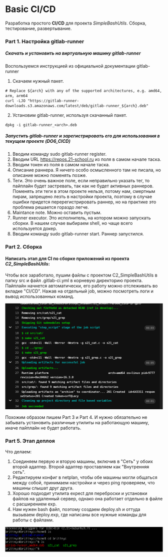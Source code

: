 # Basic CI/CD

Разработка простого **CI/CD** для проекта _SimpleBashUtils_. Сборка, тестирование, развертывание.

### Part 1. Настройка **gitlab-runner**

##### Скачать и установить на виртуальную машину **gitlab-runner**

Воспользуемся инструкцией из официальной документации gitlab-runner

1. Скачаем нужный пакет.

```
# Replace ${arch} with any of the supported architectures, e.g. amd64, arm, arm64
curl -LJO "https://gitlab-runner-downloads.s3.amazonaws.com/latest/deb/gitlab-runner_${arch}.deb"
```

2. Установим gitlab-runner, используя скачанный пакет.

```
dpkg -i gitlab-runner_<arch>.deb
```

##### Запустить **gitlab-runner** и зарегистрировать его для использования в текущем проекте (_DO6_CICD_)

1. Вводим команду sudo gitlab-runner register.
2. Вводим URL https://repos.21-school.ru из поля в самом начале таска.
3. Вводим токен из поля в самом начале таска.
4. Описание раннера. Я ничего особо осмысленного там не писала, но описание можно поменять позже.
5. Теги. Это очень важное поле, если неправильно указать тег, то пайплайн будет застревать, так как не будет активных раннеров. Поменять эти теги в этом проекте нельзя, потому нам, смертным пирам, запрещено лезть в настройки проекта, поэтому в случае ошибки придется перерегистрировать раннер, но на практике это проблема решается гораздо легче.
6. Maintance note. Можно оставить пустым.
7. Runner executor. Это исполнитель, на котором можно запускать сборки. В нашем случае выбираем shell, но чаще всего используется докер.
8. Вводим команду sudo gitlab-runner start. Раннер запустился.

### Part 2. Сборка

#### Написать этап для **CI** по сборке приложений из проекта _C2_SimpleBashUtils_:

Чтобы все заработало, пушим файлы с проектом C2_SimpleBashUtils в папку src и файл .gitlab-ci.yml в корневую директорию проекта. Пайплайн начнется автоматически, его работу можно отслеживать во вкладке "CI/CD". Нажав на отдельный job, можно посмотреть логи и вывод использованных команд.

![logs](src/img/2.PNG)

Похожим образом пишем Part 3 и Part 4. И нужно обязательно не забывать установить различные утилиты на работающую машину, иначе пайплайн не будет работать.

### Part 5. Этап деплоя

Что делаем:

1. Соединяем первую и вторую машины, включив в "Сеть" у обоих второй адаптер. Второй адаптер проставляем как "Внутренняя сеть".
2. Редактируем конфиг в netplan, чтобы обе машины могли общаться между собой, принимаем настройки и через ping проверяем, что машины слышат друг друга.
3. Хорошо подходит утилита expect для переброски и установки файлов на удаленный сервер, однако она работает отдельно в файле с расширением exp.
4. Нам нужен bash файл, поэтому создаем deploy.sh и оттуда вызываем deploy.exp, где написаны все нужные команды для работы с файлами.

![file_transfer](src/img/3.png)
